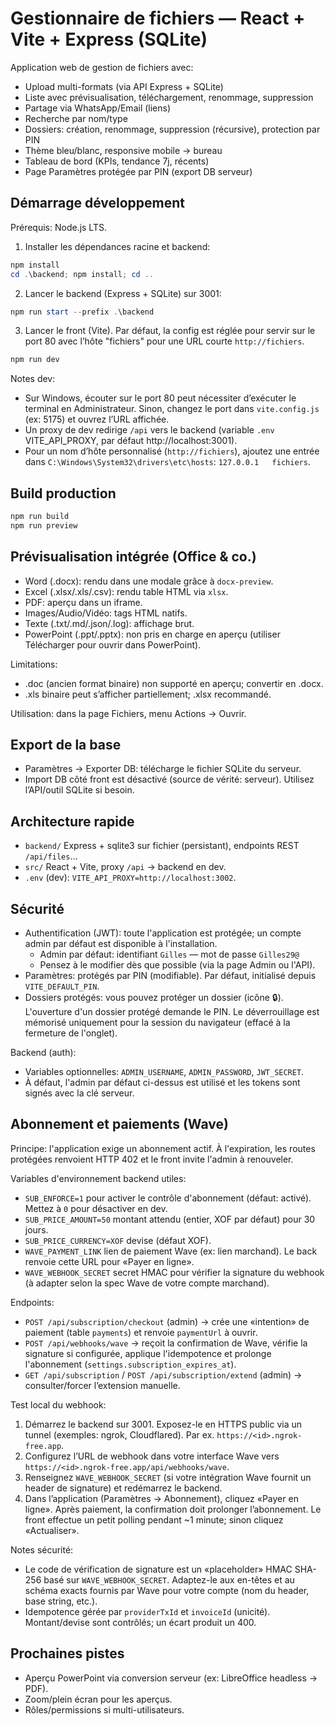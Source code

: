 # Gestionnaire de fichiers — React + Vite + Express (SQLite)

Application web de gestion de fichiers avec:

- Upload multi-formats (via API Express + SQLite)
- Liste avec prévisualisation, téléchargement, renommage, suppression
- Partage via WhatsApp/Email (liens)
- Recherche par nom/type
- Dossiers: création, renommage, suppression (récursive), protection par PIN
- Thème bleu/blanc, responsive mobile → bureau
- Tableau de bord (KPIs, tendance 7j, récents)
- Page Paramètres protégée par PIN (export DB serveur)

## Démarrage développement

Prérequis: Node.js LTS.

1) Installer les dépendances racine et backend:

```powershell
npm install
cd .\backend; npm install; cd ..
```

2) Lancer le backend (Express + SQLite) sur 3001:

```powershell
npm run start --prefix .\backend
```

3) Lancer le front (Vite). Par défaut, la config est réglée pour servir sur le port 80 avec l’hôte "fichiers" pour une URL courte `http://fichiers`.

```powershell
npm run dev
```

Notes dev:
- Sur Windows, écouter sur le port 80 peut nécessiter d’exécuter le terminal en Administrateur. Sinon, changez le port dans `vite.config.js` (ex: 5175) et ouvrez l’URL affichée.
- Un proxy de dev redirige `/api` vers le backend (variable `.env` VITE_API_PROXY, par défaut http://localhost:3001).
- Pour un nom d’hôte personnalisé (`http://fichiers`), ajoutez une entrée dans `C:\Windows\System32\drivers\etc\hosts`: `127.0.0.1   fichiers`.

## Build production

```powershell
npm run build
npm run preview
```

## Prévisualisation intégrée (Office & co.)

- Word (.docx): rendu dans une modale grâce à `docx-preview`.
- Excel (.xlsx/.xls/.csv): rendu table HTML via `xlsx`.
- PDF: aperçu dans un iframe.
- Images/Audio/Vidéo: tags HTML natifs.
- Texte (.txt/.md/.json/.log): affichage brut.
- PowerPoint (.ppt/.pptx): non pris en charge en aperçu (utiliser Télécharger pour ouvrir dans PowerPoint).

Limitations:
- .doc (ancien format binaire) non supporté en aperçu; convertir en .docx.
- .xls binaire peut s’afficher partiellement; .xlsx recommandé.

Utilisation: dans la page Fichiers, menu Actions → Ouvrir.

## Export de la base

- Paramètres → Exporter DB: télécharge le fichier SQLite du serveur.
- Import DB côté front est désactivé (source de vérité: serveur). Utilisez l’API/outil SQLite si besoin.

## Architecture rapide

- `backend/` Express + sqlite3 sur fichier (persistant), endpoints REST `/api/files`...
- `src/` React + Vite, proxy `/api` → backend en dev.
- `.env` (dev): `VITE_API_PROXY=http://localhost:3002`.

## Sécurité

- Authentification (JWT): toute l'application est protégée; un compte admin par défaut est disponible à l'installation.
	- Admin par défaut: identifiant `Gilles` — mot de passe `Gilles29@`
	- Pensez à le modifier dès que possible (via la page Admin ou l'API).
- Paramètres: protégés par PIN (modifiable). Par défaut, initialisé depuis `VITE_DEFAULT_PIN`.
- Dossiers protégés: vous pouvez protéger un dossier (icône 🔒). L'ouverture d'un dossier protégé demande le PIN. Le déverrouillage est mémorisé uniquement pour la session du navigateur (effacé à la fermeture de l'onglet).

Backend (auth):
- Variables optionnelles: `ADMIN_USERNAME`, `ADMIN_PASSWORD`, `JWT_SECRET`.
- À défaut, l'admin par défaut ci-dessus est utilisé et les tokens sont signés avec la clé serveur.

## Abonnement et paiements (Wave)

Principe: l'application exige un abonnement actif. À l'expiration, les routes protégées renvoient HTTP 402 et le front invite l'admin à renouveler.

Variables d'environnement backend utiles:
- `SUB_ENFORCE=1` pour activer le contrôle d'abonnement (défaut: activé). Mettez à `0` pour désactiver en dev.
- `SUB_PRICE_AMOUNT=50` montant attendu (entier, XOF par défaut) pour 30 jours.
- `SUB_PRICE_CURRENCY=XOF` devise (défaut XOF).
- `WAVE_PAYMENT_LINK` lien de paiement Wave (ex: lien marchand). Le back renvoie cette URL pour «Payer en ligne».
- `WAVE_WEBHOOK_SECRET` secret HMAC pour vérifier la signature du webhook (à adapter selon la spec Wave de votre compte marchand).

Endpoints:
- `POST /api/subscription/checkout` (admin) → crée une «intention» de paiement (table `payments`) et renvoie `paymentUrl` à ouvrir.
- `POST /api/webhooks/wave` → reçoit la confirmation de Wave, vérifie la signature si configurée, applique l'idempotence et prolonge l'abonnement (`settings.subscription_expires_at`).
- `GET /api/subscription` / `POST /api/subscription/extend` (admin) → consulter/forcer l’extension manuelle.

Test local du webhook:
1) Démarrez le backend sur 3001. Exposez-le en HTTPS public via un tunnel (exemples: ngrok, Cloudflared). Par ex. `https://<id>.ngrok-free.app`.
2) Configurez l’URL de webhook dans votre interface Wave vers `https://<id>.ngrok-free.app/api/webhooks/wave`.
3) Renseignez `WAVE_WEBHOOK_SECRET` (si votre intégration Wave fournit un header de signature) et redémarrez le backend.
4) Dans l’application (Paramètres → Abonnement), cliquez «Payer en ligne». Après paiement, la confirmation doit prolonger l’abonnement. Le front effectue un petit polling pendant ~1 minute; sinon cliquez «Actualiser».

Notes sécurité:
- Le code de vérification de signature est un «placeholder» HMAC SHA-256 basé sur `WAVE_WEBHOOK_SECRET`. Adaptez-le aux en-têtes et au schéma exacts fournis par Wave pour votre compte (nom du header, base string, etc.).
- Idempotence gérée par `providerTxId` et `invoiceId` (unicité). Montant/devise sont contrôlés; un écart produit un 400.

## Prochaines pistes

- Aperçu PowerPoint via conversion serveur (ex: LibreOffice headless → PDF).
- Zoom/plein écran pour les aperçus.
- Rôles/permissions si multi-utilisateurs.
